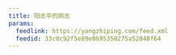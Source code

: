 ```yaml
---
title: 阳志平的网志
params:
  feedlink: https://yangzhiping.com/feed.xml
  feedid: 33c0c92f5e89e8695350275a52848f64
---
```

